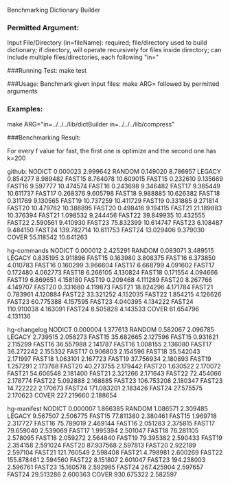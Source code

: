 Benchmarking Dictionary Builder

### Permitted Argument:
Input File/Directory (in=fileName): required; file/directory used to build dictionary; if directory, will operate recursively for files inside directory; can include multiple files/directories, each following "in="

###Running Test:
make test

###Usage:
Benchmark given input files: make ARG= followed by permitted arguments

### Examples:
make ARG="in=../../../lib/dictBuilder in=../../../lib/compress"

###Benchmarking Result:

For every f value for fast, the first one is optimize and the second one has k=200

github:
NODICT       0.000023       2.999642
RANDOM       0.149020       8.786957
LEGACY       0.854277       8.989482
FAST15       8.764078       10.609015
FAST15       0.232610       9.135669
FAST16       9.597777       10.474574
FAST16       0.243698       9.346482
FAST17       9.385449       10.611737
FAST17       0.268376       9.605798
FAST18       9.988885       10.626382
FAST18       0.311769       9.130565
FAST19       10.737259       10.411729
FAST19       0.331885       9.271814
FAST20       10.479782       10.388895
FAST20       0.498416       9.194115
FAST21       21.189883       10.376394
FAST21       1.098532       9.244456
FAST22       39.849935       10.432555
FAST22       2.590561       9.410930
FAST23       75.832399       10.614747
FAST23       6.108487       9.484150
FAST24       139.782714       10.611753
FAST24       13.029406       9.379030
COVER       55.118542       10.641263

hg-commands
NODICT       0.000012       2.425291
RANDOM       0.083071       3.489515
LEGACY       0.835195       3.911896
FAST15       0.163980       3.808375
FAST16       6.373850       4.010783
FAST16       0.160299       3.966604
FAST17       6.668799       4.091602
FAST17       0.172480       4.062773
FAST18       6.266105       4.130824
FAST18       0.171554       4.094666
FAST19       6.869651       4.158180
FAST19       0.209468       4.111289
FAST20       8.267766       4.149707
FAST20       0.331680       4.119873
FAST21       18.824296       4.171784
FAST21       0.783961       4.120884
FAST22       33.321252       4.152035
FAST22       1.854215       4.126626
FAST23       60.775388       4.157595
FAST23       4.040395       4.134222
FAST24       110.910038       4.163091
FAST24       8.505828       4.143533
COVER       61.654796       4.131136

hg-changelog
NODICT       0.000004       1.377613
RANDOM       0.582067       2.096785
LEGACY       2.739515       2.058273
FAST15       35.682665       2.127596
FAST15       0.931621       2.115299
FAST16       36.557988       2.141787
FAST16       1.008155       2.136080
FAST17       36.272242       2.155332
FAST17       0.906803       2.154596
FAST18       35.542043       2.171997
FAST18       1.063101       2.167723
FAST19       37.756934       2.180893
FAST19       1.257291       2.173768
FAST20       40.273755       2.179442
FAST20       1.630522       2.170072
FAST21       54.606548       2.181400
FAST21       2.321266       2.171643
FAST22       72.454066       2.178774
FAST22       5.092888       2.168885
FAST23       106.753208       2.180347
FAST23       14.722222       2.170673
FAST24       171.083201       2.183426
FAST24       27.575575       2.170623
COVER       227.219660       2.188654

hg-manifest
NODICT       0.000007       1.866385
RANDOM       1.086571       2.309485
LEGACY       9.567507       2.506775
FAST15       77.811380       2.380461
FAST15       1.969718       2.317727
FAST16       75.789019       2.469144
FAST16       2.051283       2.375815
FAST17       79.659040       2.539069
FAST17       1.995394       2.501047
FAST18       76.281105       2.578095
FAST18       2.059272       2.564840
FAST19       79.395382       2.590433
FAST19       2.354158       2.591024
FAST20       87.937568       2.597813
FAST20       2.922189       2.597104
FAST21       121.760549       2.598408
FAST21       4.798981       2.600269
FAST22       155.878461       2.594560
FAST22       8.151807       2.601047
FAST23       194.238003       2.596761
FAST23       15.160578       2.592985
FAST24       267.425904       2.597657
FAST24       29.513286       2.600363
COVER       930.675322       2.582597
